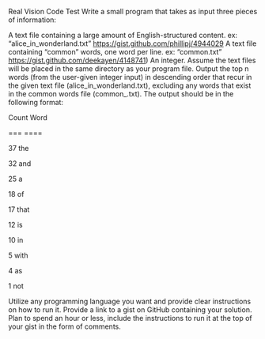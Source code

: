 Real Vision Code Test Write a small program that takes as input three pieces of information:

A text file containing a large amount of English-structured content. 
ex: “alice_in_wonderland.txt” https://gist.github.com/phillipj/4944029 
A text file containing “common” words, one word per line. 
ex: “common.txt” https://gist.github.com/deekayen/4148741) 
An integer. 
 Assume the text files will be placed in the same directory as your program file.  Output the top n words (from the user-given integer input) in descending order that recur in the given text file (alice_in_wonderland.txt), excluding any words that exist in the common words file (common_.txt).  The output should be in the following format:  

Count  Word 

===   ==== 

37      the 

32      and 

25      a 

18      of 

17      that 

12      is 

10      in 

5        with 

4        as 

1        not  



Utilize any programming language you want and provide clear instructions on how to run it.  Provide a link to a gist on GitHub containing your solution.  Plan to spend an hour or less, include the instructions to run it at the top of your gist in the form of comments. 